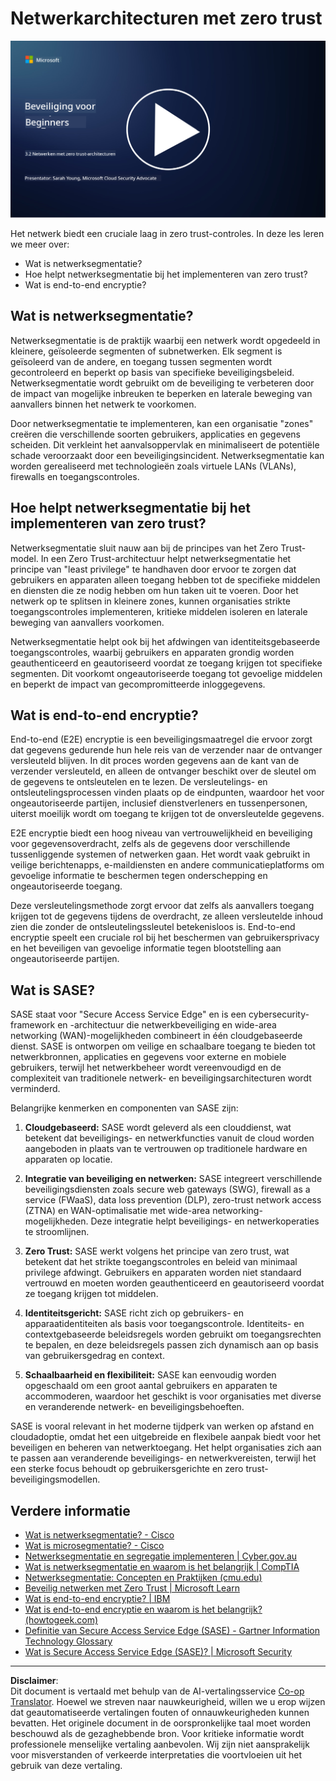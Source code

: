 <!--
CO_OP_TRANSLATOR_METADATA:
{
  "original_hash": "680d6e14d9d33fc471c22f44679713f8",
  "translation_date": "2025-09-04T00:39:09+00:00",
  "source_file": "3.2 Networking zero trust architecture.md",
  "language_code": "nl"
}
-->
# Netwerkarchitecturen met zero trust

[![Bekijk de video](../../translated_images/3-2_placeholder.b52521a0e93e0e122f19dfbd676c836d3d527c6de1bb28fd7643aa518eae6631.nl.png)](https://learn-video.azurefd.net/vod/player?id=9f425fdb-1c53-4e67-b550-68bdac35df45)

Het netwerk biedt een cruciale laag in zero trust-controles. In deze les leren we meer over:

- Wat is netwerksegmentatie?  
- Hoe helpt netwerksegmentatie bij het implementeren van zero trust?  
- Wat is end-to-end encryptie?

## Wat is netwerksegmentatie?

Netwerksegmentatie is de praktijk waarbij een netwerk wordt opgedeeld in kleinere, geïsoleerde segmenten of subnetwerken. Elk segment is geïsoleerd van de andere, en toegang tussen segmenten wordt gecontroleerd en beperkt op basis van specifieke beveiligingsbeleid. Netwerksegmentatie wordt gebruikt om de beveiliging te verbeteren door de impact van mogelijke inbreuken te beperken en laterale beweging van aanvallers binnen het netwerk te voorkomen.

Door netwerksegmentatie te implementeren, kan een organisatie "zones" creëren die verschillende soorten gebruikers, applicaties en gegevens scheiden. Dit verkleint het aanvalsoppervlak en minimaliseert de potentiële schade veroorzaakt door een beveiligingsincident. Netwerksegmentatie kan worden gerealiseerd met technologieën zoals virtuele LANs (VLANs), firewalls en toegangscontroles.

## Hoe helpt netwerksegmentatie bij het implementeren van zero trust?

Netwerksegmentatie sluit nauw aan bij de principes van het Zero Trust-model. In een Zero Trust-architectuur helpt netwerksegmentatie het principe van "least privilege" te handhaven door ervoor te zorgen dat gebruikers en apparaten alleen toegang hebben tot de specifieke middelen en diensten die ze nodig hebben om hun taken uit te voeren. Door het netwerk op te splitsen in kleinere zones, kunnen organisaties strikte toegangscontroles implementeren, kritieke middelen isoleren en laterale beweging van aanvallers voorkomen.

Netwerksegmentatie helpt ook bij het afdwingen van identiteitsgebaseerde toegangscontroles, waarbij gebruikers en apparaten grondig worden geauthenticeerd en geautoriseerd voordat ze toegang krijgen tot specifieke segmenten. Dit voorkomt ongeautoriseerde toegang tot gevoelige middelen en beperkt de impact van gecompromitteerde inloggegevens.

## Wat is end-to-end encryptie?

End-to-end (E2E) encryptie is een beveiligingsmaatregel die ervoor zorgt dat gegevens gedurende hun hele reis van de verzender naar de ontvanger versleuteld blijven. In dit proces worden gegevens aan de kant van de verzender versleuteld, en alleen de ontvanger beschikt over de sleutel om de gegevens te ontsleutelen en te lezen. De versleutelings- en ontsleutelingsprocessen vinden plaats op de eindpunten, waardoor het voor ongeautoriseerde partijen, inclusief dienstverleners en tussenpersonen, uiterst moeilijk wordt om toegang te krijgen tot de onversleutelde gegevens.

E2E encryptie biedt een hoog niveau van vertrouwelijkheid en beveiliging voor gegevensoverdracht, zelfs als de gegevens door verschillende tussenliggende systemen of netwerken gaan. Het wordt vaak gebruikt in veilige berichtenapps, e-maildiensten en andere communicatieplatforms om gevoelige informatie te beschermen tegen onderschepping en ongeautoriseerde toegang.

Deze versleutelingsmethode zorgt ervoor dat zelfs als aanvallers toegang krijgen tot de gegevens tijdens de overdracht, ze alleen versleutelde inhoud zien die zonder de ontsleutelingssleutel betekenisloos is. End-to-end encryptie speelt een cruciale rol bij het beschermen van gebruikersprivacy en het beveiligen van gevoelige informatie tegen blootstelling aan ongeautoriseerde partijen.

## Wat is SASE?

SASE staat voor "Secure Access Service Edge" en is een cybersecurity-framework en -architectuur die netwerkbeveiliging en wide-area networking (WAN)-mogelijkheden combineert in één cloudgebaseerde dienst. SASE is ontworpen om veilige en schaalbare toegang te bieden tot netwerkbronnen, applicaties en gegevens voor externe en mobiele gebruikers, terwijl het netwerkbeheer wordt vereenvoudigd en de complexiteit van traditionele netwerk- en beveiligingsarchitecturen wordt verminderd.

Belangrijke kenmerken en componenten van SASE zijn:

1. **Cloudgebaseerd:** SASE wordt geleverd als een clouddienst, wat betekent dat beveiligings- en netwerkfuncties vanuit de cloud worden aangeboden in plaats van te vertrouwen op traditionele hardware en apparaten op locatie.  

2. **Integratie van beveiliging en netwerken:** SASE integreert verschillende beveiligingsdiensten zoals secure web gateways (SWG), firewall as a service (FWaaS), data loss prevention (DLP), zero-trust network access (ZTNA) en WAN-optimalisatie met wide-area networking-mogelijkheden. Deze integratie helpt beveiligings- en netwerkoperaties te stroomlijnen.  

3. **Zero Trust:** SASE werkt volgens het principe van zero trust, wat betekent dat het strikte toegangscontroles en beleid van minimaal privilege afdwingt. Gebruikers en apparaten worden niet standaard vertrouwd en moeten worden geauthenticeerd en geautoriseerd voordat ze toegang krijgen tot middelen.  

4. **Identiteitsgericht:** SASE richt zich op gebruikers- en apparaatidentiteiten als basis voor toegangscontrole. Identiteits- en contextgebaseerde beleidsregels worden gebruikt om toegangsrechten te bepalen, en deze beleidsregels passen zich dynamisch aan op basis van gebruikersgedrag en context.  

5. **Schaalbaarheid en flexibiliteit:** SASE kan eenvoudig worden opgeschaald om een groot aantal gebruikers en apparaten te accommoderen, waardoor het geschikt is voor organisaties met diverse en veranderende netwerk- en beveiligingsbehoeften.  

SASE is vooral relevant in het moderne tijdperk van werken op afstand en cloudadoptie, omdat het een uitgebreide en flexibele aanpak biedt voor het beveiligen en beheren van netwerktoegang. Het helpt organisaties zich aan te passen aan veranderende beveiligings- en netwerkvereisten, terwijl het een sterke focus behoudt op gebruikersgerichte en zero trust-beveiligingsmodellen.

## Verdere informatie

- [Wat is netwerksegmentatie? - Cisco](https://www.cisco.com/c/en/us/products/security/what-is-network-segmentation.html#~benefits)  
- [Wat is microsegmentatie? - Cisco](https://www.cisco.com/c/en/us/products/security/what-is-microsegmentation.html)  
- [Netwerksegmentatie en segregatie implementeren | Cyber.gov.au](https://www.cyber.gov.au/resources-business-and-government/maintaining-devices-and-systems/system-hardening-and-administration/network-hardening/implementing-network-segmentation-and-segregation)  
- [Wat is netwerksegmentatie en waarom is het belangrijk | CompTIA](https://www.comptia.org/blog/security-awareness-training-network-segmentation)  
- [Netwerksegmentatie: Concepten en Praktijken (cmu.edu)](https://insights.sei.cmu.edu/blog/network-segmentation-concepts-and-practices/)  
- [Beveilig netwerken met Zero Trust | Microsoft Learn](https://learn.microsoft.com/security/zero-trust/deploy/networks?WT.mc_id=academic-96948-sayoung)  
- [Wat is end-to-end encryptie? | IBM](https://www.ibm.com/topics/end-to-end-encryption)  
- [Wat is end-to-end encryptie en waarom is het belangrijk? (howtogeek.com)](https://www.howtogeek.com/711656/what-is-end-to-end-encryption-and-why-does-it-matter/)  
- [Definitie van Secure Access Service Edge (SASE) - Gartner Information Technology Glossary](https://www.gartner.com/en/information-technology/glossary/secure-access-service-edge-sase)  
- [Wat is Secure Access Service Edge (SASE)? | Microsoft Security](https://www.microsoft.com/security/business/security-101/what-is-sase?WT.mc_id=academic-96948-sayoung)  

---

**Disclaimer**:  
Dit document is vertaald met behulp van de AI-vertalingsservice [Co-op Translator](https://github.com/Azure/co-op-translator). Hoewel we streven naar nauwkeurigheid, willen we u erop wijzen dat geautomatiseerde vertalingen fouten of onnauwkeurigheden kunnen bevatten. Het originele document in de oorspronkelijke taal moet worden beschouwd als de gezaghebbende bron. Voor kritieke informatie wordt professionele menselijke vertaling aanbevolen. Wij zijn niet aansprakelijk voor misverstanden of verkeerde interpretaties die voortvloeien uit het gebruik van deze vertaling.